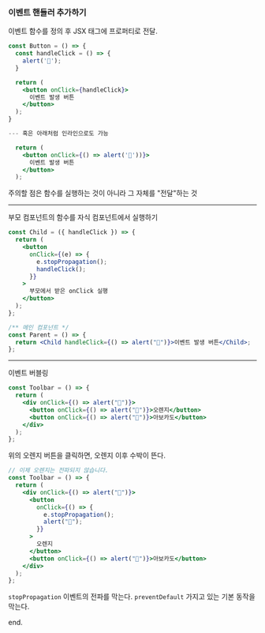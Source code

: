 ### 이벤트 핸들러 추가하기

이벤트 함수를 정의 후 JSX 태그에 프로퍼티로 전달.

```jsx
const Button = () => {
  const handleClick = () => {
    alert('🍉');
  }

  return (
    <button onClick={handleClick}>
      이벤트 발생 버튼
    </button>
  );
}

--- 혹은 아래처럼 인라인으로도 가능

  return (
    <button onClick={() => alert('🍉'))}>
      이벤트 발생 버튼
    </button>
  );
```

주의할 점은 함수를 실행하는 것이 아니라 그 자체를 "전달"하는 것

---

부모 컴포넌트의 함수를 자식 컴포넌트에서 실행하기

```jsx
const Child = ({ handleClick }) => {
  return (
    <button
      onClick={(e) => {
        e.stopPropagation();
        handleClick();
      }}
    >
      부모에서 받은 onClick 실행
    </button>
  );
};

/** 메인 컴포넌트 */
const Parent = () => {
  return <Child handleClick={() => alert("🍉")}>이벤트 발생 버튼</Child>;
};
```

---

이벤트 버블링

```jsx
const Toolbar = () => {
  return (
    <div onClick={() => alert("🍉")}>
      <button onClick={() => alert("🍊")}>오렌지</button>
      <button onClick={() => alert("🥑")}>아보카도</button>
    </div>
  );
};
```

위의 오렌지 버튼을 클릭하면, 오렌지 이후 수박이 뜬다.

```jsx
// 이제 오렌지는 전파되지 않습니다.
const Toolbar = () => {
  return (
    <div onClick={() => alert("🍉")}>
      <button
        onClick={() => {
          e.stopPropagation();
          alert("🍊");
        }}
      >
        오렌지
      </button>
      <button onClick={() => alert("🥑")}>아보카도</button>
    </div>
  );
};
```

`stopPropagation` 이벤트의 전파를 막는다.
`preventDefault` 가지고 있는 기본 동작을 막는다.

end.
